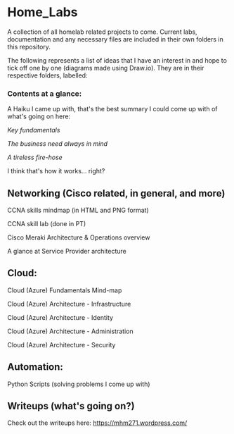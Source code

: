 # Home_Labs
A collection of all homelab related projects to come. Current labs, documentation and any necessary files are included in their own folders in this repository. 

The following represents a list of ideas that I have an interest in and hope to tick off one by one (diagrams made using Draw.io). They are in their respective folders, labelled:

### Contents at a glance:

A Haiku I came up with, that's the best summary I could come up with of what's going on here:



*Key fundamentals*


*The business need always in mind*


*A tireless fire-hose*



I think that's how it works... right?


## Networking (Cisco related, in general, and more)

CCNA skills mindmap (in HTML and PNG format)

CCNA skill lab (done in PT)

Cisco Meraki Architecture & Operations overview


A glance at Service Provider architecture 


## Cloud:

Cloud (Azure) Fundamentals Mind-map

Cloud (Azure) Architecture - Infrastructure

Cloud (Azure) Architecture - Identity 

Cloud (Azure) Architecture - Administration

Cloud (Azure) Architecture - Security 




## Automation:
Python Scripts (solving problems I come up with)




## Writeups (what's going on?)
Check out the writeups here: https://mhm271.wordpress.com/



